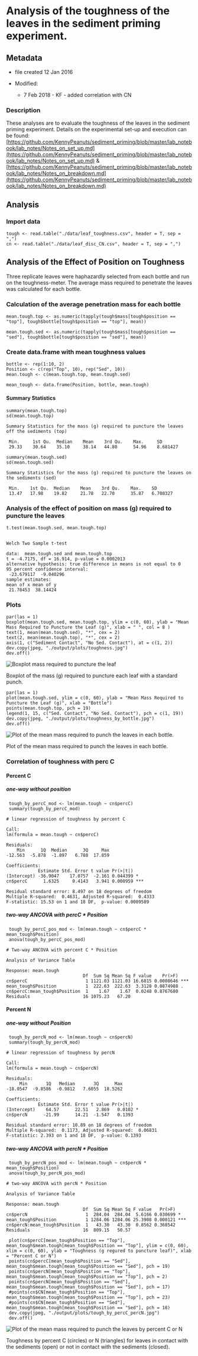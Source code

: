 # Analysis of the toughness of the leaves in the sediment priming experiment.

## Metadata

* file created 12 Jan 2016

* Modified:
  * 7 Feb 2018 - KF - added correlation with CN

### Description

These analyses are to evaluate the toughness of the leaves in the sediment priming experiment. Details on the experimental set-up and execution can be found: [https://github.com/KennyPeanuts/sediment_priming/blob/master/lab_notebook/lab_notes/Notes_on_set_up.md](https://github.com/KennyPeanuts/sediment_priming/blob/master/lab_notebook/lab_notes/Notes_on_set_up.md) & [https://github.com/KennyPeanuts/sediment_priming/blob/master/lab_notebook/lab_notes/Notes_on_breakdown.md](https://github.com/KennyPeanuts/sediment_priming/blob/master/lab_notebook/lab_notes/Notes_on_breakdown.md)

## Analysis

### Import data

    tough <- read.table("./data/leaf_toughness.csv", header = T, sep = ",")
    cn <- read.table("./data/leaf_disc_CN.csv", header = T, sep = ",")

## Analysis of the Effect of Position on Toughness

Three replicate leaves were haphazardly selected from each bottle and run on the toughness-meter.  The average mass required to penetrate the leaves was calculated for each bottle.

### Calculation of the average penetration mass for each bottle

    mean.tough.top <- as.numeric(tapply(tough$mass[tough$position == "top"], tough$bottle[tough$position == "top"], mean))

    mean.tough.sed <- as.numeric(tapply(tough$mass[tough$position == "sed"], tough$bottle[tough$position == "sed"], mean))

### Create data.frame with mean toughness values

    bottle <- rep(1:10, 2)
    Position <- c(rep("Top", 10), rep("Sed", 10))
    mean.tough <- c(mean.tough.top, mean.tough.sed)

    mean_tough <- data.frame(Position, bottle, mean.tough)

#### Summary Statistics

    summary(mean.tough.top)
    sd(mean.tough.top)

~~~~
Summary Statistics for the mass (g) required to puncture the leaves off the sediments (top)

 Min.     1st Qu.  Median    Mean    3rd Qu.    Max.     SD
 29.33    30.64    35.10     38.14   44.80      54.96    8.681427

~~~~

    summary(mean.tough.sed)
    sd(mean.tough.sed)

~~~~
Summary Statistics for the mass (g) required to puncture the leaves on the sediments (sed)

 Min.    1st Qu.  Median    Mean    3rd Qu.    Max.    SD 
 13.47   17.98    19.82     21.78   22.70      35.87   6.700327

~~~~

### Analysis of the effect of position on mass (g) required to puncture the leaves
 
    t.test(mean.tough.sed, mean.tough.top)

~~~~

Welch Two Sample t-test

data:  mean.tough.sed and mean.tough.top
t = -4.7175, df = 16.914, p-value = 0.0002013
alternative hypothesis: true difference in means is not equal to 0
95 percent confidence interval:
 -23.679117  -9.040296
sample estimates:
mean of x mean of y 
 21.78453  38.14424 

~~~~
 
### Plots
 
    par(las = 1)
    boxplot(mean.tough.sed, mean.tough.top, ylim = c(0, 60), ylab = "Mean Mass Required to Puncture the Leaf (g)", xlab = " ", col = 8 )
    text(1, mean(mean.tough.sed), "*", cex = 2)
    text(2, mean(mean.tough.top), "*", cex = 2)
    axis(1, c("Sediment Contact", "No Sed. Contact"), at = c(1, 2))
    dev.copy(jpeg, "./output/plots/toughness.jpg")
    dev.off()

![Boxplot mass required to puncture the leaf](../output/plots/toughness.jpg)

Boxplot of the mass (g) required to puncture each leaf with a standard punch.

    par(las = 1)
    plot(mean.tough.sed, ylim = c(0, 60), ylab = "Mean Mass Required to Puncture the Leaf (g)", xlab = "Bottle")
    points(mean.tough.top, pch = 19)
    legend(1, 15, c("Sed. Contact", "No Sed. Contact"), pch = c(1, 19))
    dev.copy(jpeg, "./output/plots/toughness_by_bottle.jpg")
    dev.off()

![Plot of the mean mass required to punch the leaves in each bottle.](../output/plots/toughness_by_bottle.jpg)

Plot of the mean mass required to punch the leaves in each bottle.

### Correlation of toughness with perc C
#### Percent C
##### one-way without position 

     tough_by_percC_mod <- lm(mean.tough ~ cn$percC)
     summary(tough_by_percC_mod)

~~~~
# linear regression of toughness by percent C
 
Call:
lm(formula = mean.tough ~ cn$percC)

Residuals:
    Min      1Q  Median      3Q     Max 
-12.563  -5.878  -1.897   6.788  17.859 

Coefficients:
            Estimate Std. Error t value Pr(>|t|)    
(Intercept) -36.9047    17.0757  -2.161 0.044399 *  
cn$percC      1.6325     0.4143   3.941 0.000959 ***

Residual standard error: 8.497 on 18 degrees of freedom
Multiple R-squared:  0.4631, Adjusted R-squared:  0.4333 
F-statistic: 15.53 on 1 and 18 DF,  p-value: 0.0009589

~~~~

##### two-way ANCOVA with percC * Position
 
     tough_by_percC_pos_mod <- lm(mean.tough ~ cn$percC * mean_tough$Position)
     anova(tough_by_percC_pos_mod)

~~~~
# Two-way ANCOVA with percent C * Position
 
Analysis of Variance Table

Response: mean.tough
                             Df  Sum Sq Mean Sq F value    Pr(>F)    
cn$percC                      1 1121.03 1121.03 16.6815 0.0008646 ***
mean_tough$Position           1  222.63  222.63  3.3128 0.0874988 .  
cn$percC:mean_tough$Position  1    1.67    1.67  0.0248 0.8767680    
Residuals                    16 1075.23   67.20       

~~~~

#### Percent N
##### one-way without Position

     tough_by_percN_mod <- lm(mean.tough ~ cn$percN)
     summary(tough_by_percN_mod)

~~~~
# linear regression of toughness by percN  

Call:
lm(formula = mean.tough ~ cn$percN)

Residuals:
     Min       1Q   Median       3Q      Max 
-18.0547  -9.8586  -0.9812   7.6055  18.5262 

Coefficients:
            Estimate Std. Error t value Pr(>|t|)  
(Intercept)    64.57      22.51   2.869   0.0102 *
cn$percN      -21.99      14.21  -1.547   0.1393  

Residual standard error: 10.89 on 18 degrees of freedom
Multiple R-squared:  0.1173, Adjusted R-squared:  0.06831 
F-statistic: 2.393 on 1 and 18 DF,  p-value: 0.1393

~~~~
 
##### two-way ANCOVA with percN * Position
 
     tough_by_percN_pos_mod <- lm(mean.tough ~ cn$percN * mean_tough$Position)
     anova(tough_by_percN_pos_mod)

~~~~
# two-way ANCOVA with percN * Position
 
Analysis of Variance Table

Response: mean.tough
                             Df  Sum Sq Mean Sq F value   Pr(>F)    
cn$percN                      1  284.04  284.04  5.6166 0.030699 *  
mean_tough$Position           1 1284.06 1284.06 25.3908 0.000121 ***
cn$percN:mean_tough$Position  1   43.30   43.30  0.8562 0.368542    
Residuals                    16  809.15   50.57     

~~~~
     plot(cn$percC[mean_tough$Position == "Top"], mean_tough$mean.tough[mean_tough$Position == "Top"], ylim = c(0, 60), xlim = c(0, 60), ylab = "Toughness (g regured to puncture leaf)", xlab = "Percent C or N")
     points(cn$percC[mean_tough$Position == "Sed"], mean_tough$mean.tough[mean_tough$Position == "Sed"], pch = 19)
     points(cn$percN[mean_tough$Position == "Top"], mean_tough$mean.tough[mean_tough$Position == "Top"], pch = 2)
     points(cn$percN[mean_tough$Position == "Sed"], mean_tough$mean.tough[mean_tough$Position == "Sed"], pch = 17)
     #points(cn$CN[mean_tough$Position == "Top"], mean_tough$mean.tough[mean_tough$Position == "Top"], pch = 23)
     #points(cn$CN[mean_tough$Position == "Sed"], mean_tough$mean.tough[mean_tough$Position == "Sed"], pch = 18)
     dev.copy(jpeg, "./output/plots/tough_by_percC_percN.jpg")
     dev.off()


![Plot of the mean mass required to punch the leaves by percent C or N](../output/plots/tough_by_percC_N.jpg)

Toughness by percent C (circles) or N (triangles) for leaves in contact with the sediments (open) or not in contact with the sediments (closed).